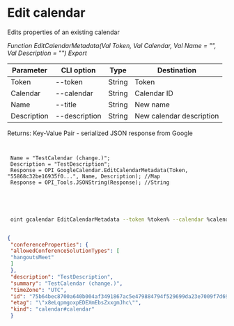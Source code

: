 ﻿---
sidebar_position: 3
---

# Edit calendar
 Edits properties of an existing calendar


*Function EditCalendarMetadata(Val Token, Val Calendar, Val Name = "", Val Description = "") Export*

 | Parameter | CLI option | Type | Destination |
 |-|-|-|-|
 | Token | --token | String | Token |
 | Calendar | --calendar | String | Calendar ID |
 | Name | --title | String | New name |
 | Description | --description | String | New calendar description |

 
 Returns: Key-Value Pair - serialized JSON response from Google

```bsl title="Code example"
	
 
 Name = "TestCalendar (change.)";
 Description = "TestDescription";
 Response = OPI_GoogleCalendar.EditCalendarMetadata(Token, "55868c32be16935f0...", Name, Description); //Map
 Response = OPI_Tools.JSONString(Response); //String
 

	
```

```sh title="CLI command example"
 
 oint gcalendar EditCalendarMetadata --token %token% --calendar %calendar% --title "TestCalendar (change.)" --description "TestDescription"

```


```json title="Result"

{
 "conferenceProperties": {
 "allowedConferenceSolutionTypes": [
 "hangoutsMeet"
 ]
 },
 "description": "TestDescription",
 "summary": "TestCalendar (change.)",
 "timeZone": "UTC",
 "id": "75b64bec8700a640b004af3491867ac5e479884794f529699da23e7009f7d691@group.calendar.google.com",
 "etag": "\"x8eLqpmgoxpEDEXmEbsZxxgmJhc\"",
 "kind": "calendar#calendar"
 }

```
